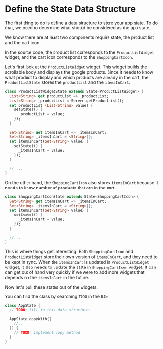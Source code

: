 # Define the State Data Structure

The first thing to do is define a data structure to store your app state.
To do that, we need to determine what should be considered as the app state.

We know there are at least two components require state, the product list
and the cart icon.

In the source code, the product list corresponds to the `ProductListWidget` widget,
and the cart icon corresponds to the `ShoppingCartIcon`.

Let's first look at the `ProductListWidget` widget. This widget builds the
scrollable body and displays the google products. Since it needs to know what
product to display and which products are already in the cart, the
`ProductListState` stores the `productList` and the `itemsInCart`.

```dart
class ProductListWidgetState extends State<ProductListWidget> {
  List<String> get productList => _productList;
  List<String> _productList = Server.getProductList();
  set productList (List<String> value) {
    setState(() {
      _productList = value;
    });
  }

  Set<String> get itemsInCart => _itemsInCart;
  Set<String> _itemsInCart = <String>{};
  set itemsInCart(Set<String> value) {
    setState(() {
      _itemsInCart = value;
    });
  }

  // ...
}
```

On the other hand, the `ShoppingCartIcon` also stores `itemsInCart` because
it needs to know number of products that are in the cart.

```dart
class ShoppingCartIconState extends State<ShoppingCartIcon> {
  Set<String> get itemsInCart => _itemsInCart;
  Set<String> _itemsInCart = <String>{};
  set itemsInCart(Set<String> value) {
    setState(() {
      _itemsInCart = value;
    });
  }

  //...
}
```

This is where things get interesting. Both `ShoppingCartIcon` and `ProductListWidget` store their own
version of `itemsInCart`, and they need to be kept in sync. When the `itemsInCart` is updated
in `ProductListWidget` widget, it also needs to update the state in `ShoppingCartIcon` widget. It can
can get out of hand very quickly if we were to add more widgets that depends on the `itemsInCart`
in the future.

Now let's pull these states out of the widgets.

You can find the class by searching `TODO` in the IDE

```dart
class AppState {
  // TODO: fill in this data structure.

  AppState copyWith({
    //..
  }) {
    // TODO: implement copy method
  }
}
```